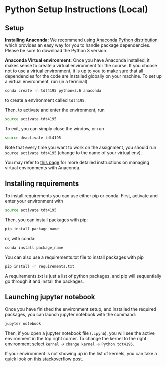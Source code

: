 # Python Setup Instructions (Local)

## Setup

**Installing Anaconda:** We recommend using [Anaconda Python distribution](https://www.anaconda.com/download/) which provides an easy way for you to handle package dependencies. Please be sure to download the Python 3 version.

**Anaconda Virtual environment:** Once you have Anaconda installed, it makes sense to create a virtual environment for the course. If you choose not to use a virtual environment, it is up to you to make sure that all dependencies for the code are installed globally on your machine. To set up a virtual environment, run (in a terminal) 

```bash
conda create -n tdt4195 python=3.6 anaconda
```

to create a environment called `tdt4195`. 

Then, to activate and enter the environment, run

```bash
source activate tdt4195
```

To exit, you can simply close the window, or run

```bash
source deactivate tdt4195
```

Note that every time you want to work on the assignment, you should run `source activate tdt4195` (change to the name of your virtual env).

You may refer to [this page](https://conda.io/docs/user-guide/tasks/manage-environments.html) for more detailed instructions on managing virtual environments with Anaconda.

## Installing requirements
To install requirements you can use either pip or conda. First, activate and enter your environment with 

```bash
source activate tdt4195
```

Then, you can install packages with pip:

```bash
pip install package_name
```

or, with conda:
```bash
conda install package_name
```

You can also use a requirements.txt file to install packages with pip

```bash
pip install -r requirements.txt
```

A requirements.txt is just a list of python packages, and pip will sequentially go through it and install the packages.


## Launching jupyter notebook

Once you have finished the environment setup, and installed the required packages, you can launch jupyter notebook with the command:

```bash
jupyter notebook
```

Then, if you open a jupyter notebook file (`.ipynb`), you will see the active environment in the top right corner. To change the kernel to the right environment select `kernel` -> `change kernel` -> `Python tdt4195`. 

If your environment is not showing up in the list of kernels, you can take a quick look on [this stackoverflow post](https://stackoverflow.com/questions/39604271/conda-environments-not-showing-up-in-jupyter-notebook).

